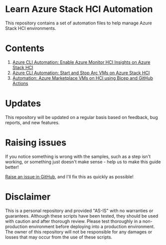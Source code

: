 # Learn Azure Stack HCI Automation
This repository contains a set of automation files to help manage Azure Stack HCI environments. 

# Contents

1. [Azure CLI Automation: Enable Azure Monitor HCI Insights on Azure Stack HCI](./cli-extn-ama/README.md)
2. [Azure CLI Automation: Start and Stop Arc VMs on Azure Stack HCI](./cli-arc-vm/README.md)
3. [Automation: Azure Marketplace VMs on HCI using Bicep and GitHub Actions](./bicep-arc-vm/README.md)

# Updates
This repository will be updated on a regular basis based on feedback, bug reports, and new features.

# Raising issues
If you notice something is wrong with the samples, such as a step isn't working, or something just doesn't make sense - help us to make this guide better! 

[Raise an issue in GitHub](https://github.com/anoobbacker/ashci-automation-samples/issues), and I'll  fix this as quickly as possible!

# Disclaimer
This is a personal repository and provided "AS-IS" with no warranties or guarantees. Although these scripts have been tested, they should be used with caution and after thorough review. Please test thoroughly in a non-production environment before deploying into a production environment. The owner of this repository will not be responsible for any damages or losses that may occur from the use of these scripts.
